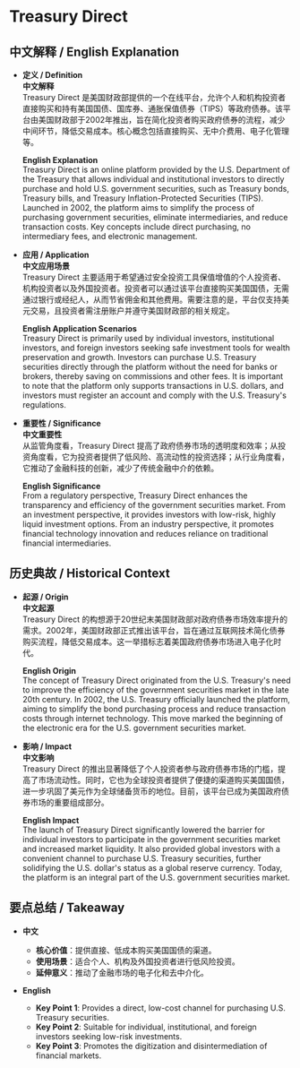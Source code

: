 # Treasury Direct

## 中文解释 / English Explanation

* **定义 / Definition**  
  **中文解释**  
  Treasury Direct 是美国财政部提供的一个在线平台，允许个人和机构投资者直接购买和持有美国国债、国库券、通胀保值债券（TIPS）等政府债券。该平台由美国财政部于2002年推出，旨在简化投资者购买政府债券的流程，减少中间环节，降低交易成本。核心概念包括直接购买、无中介费用、电子化管理等。  

  **English Explanation**  
  Treasury Direct is an online platform provided by the U.S. Department of the Treasury that allows individual and institutional investors to directly purchase and hold U.S. government securities, such as Treasury bonds, Treasury bills, and Treasury Inflation-Protected Securities (TIPS). Launched in 2002, the platform aims to simplify the process of purchasing government securities, eliminate intermediaries, and reduce transaction costs. Key concepts include direct purchasing, no intermediary fees, and electronic management.

* **应用 / Application**  
  **中文应用场景**  
  Treasury Direct 主要适用于希望通过安全投资工具保值增值的个人投资者、机构投资者以及外国投资者。投资者可以通过该平台直接购买美国国债，无需通过银行或经纪人，从而节省佣金和其他费用。需要注意的是，平台仅支持美元交易，且投资者需注册账户并遵守美国财政部的相关规定。  

  **English Application Scenarios**  
  Treasury Direct is primarily used by individual investors, institutional investors, and foreign investors seeking safe investment tools for wealth preservation and growth. Investors can purchase U.S. Treasury securities directly through the platform without the need for banks or brokers, thereby saving on commissions and other fees. It is important to note that the platform only supports transactions in U.S. dollars, and investors must register an account and comply with the U.S. Treasury's regulations.

* **重要性 / Significance**  
  **中文重要性**  
  从监管角度看，Treasury Direct 提高了政府债券市场的透明度和效率；从投资角度看，它为投资者提供了低风险、高流动性的投资选择；从行业角度看，它推动了金融科技的创新，减少了传统金融中介的依赖。  

  **English Significance**  
  From a regulatory perspective, Treasury Direct enhances the transparency and efficiency of the government securities market. From an investment perspective, it provides investors with low-risk, highly liquid investment options. From an industry perspective, it promotes financial technology innovation and reduces reliance on traditional financial intermediaries.

## 历史典故 / Historical Context

* **起源 / Origin**  
  **中文起源**  
  Treasury Direct 的构想源于20世纪末美国财政部对政府债券市场效率提升的需求。2002年，美国财政部正式推出该平台，旨在通过互联网技术简化债券购买流程，降低交易成本。这一举措标志着美国政府债券市场进入电子化时代。  

  **English Origin**  
  The concept of Treasury Direct originated from the U.S. Treasury's need to improve the efficiency of the government securities market in the late 20th century. In 2002, the U.S. Treasury officially launched the platform, aiming to simplify the bond purchasing process and reduce transaction costs through internet technology. This move marked the beginning of the electronic era for the U.S. government securities market.

* **影响 / Impact**  
  **中文影响**  
  Treasury Direct 的推出显著降低了个人投资者参与政府债券市场的门槛，提高了市场流动性。同时，它也为全球投资者提供了便捷的渠道购买美国国债，进一步巩固了美元作为全球储备货币的地位。目前，该平台已成为美国政府债券市场的重要组成部分。  

  **English Impact**  
  The launch of Treasury Direct significantly lowered the barrier for individual investors to participate in the government securities market and increased market liquidity. It also provided global investors with a convenient channel to purchase U.S. Treasury securities, further solidifying the U.S. dollar's status as a global reserve currency. Today, the platform is an integral part of the U.S. government securities market.

## 要点总结 / Takeaway

* **中文**  
  - **核心价值**：提供直接、低成本购买美国国债的渠道。  
  - **使用场景**：适合个人、机构及外国投资者进行低风险投资。  
  - **延伸意义**：推动了金融市场的电子化和去中介化。  

* **English**  
  - **Key Point 1**: Provides a direct, low-cost channel for purchasing U.S. Treasury securities.  
  - **Key Point 2**: Suitable for individual, institutional, and foreign investors seeking low-risk investments.  
  - **Key Point 3**: Promotes the digitization and disintermediation of financial markets.